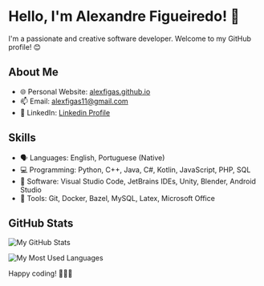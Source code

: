 # Hello, I'm Alexandre Figueiredo! 👋

I'm a passionate and creative software developer. Welcome to my GitHub profile! 😊

## About Me

- 🌐 Personal Website: [alexfigas.github.io](https://alexfigas.github.io)
- 📫 Email: alexfigas11@gmail.com
- 📱 LinkedIn: [Linkedin Profile](https://www.linkedin.com/in/alexfigas/)

## Skills

- 🗣️ Languages: English, Portuguese (Native)
- 💻 Programming: Python, C++, Java, C#, Kotlin, JavaScript, PHP, SQL
- 📱 Software: Visual Studio Code, JetBrains IDEs, Unity, Blender, Android Studio
- 🔧 Tools: Git, Docker, Bazel, MySQL, Latex, Microsoft Office

## GitHub Stats

![My GitHub Stats](https://github-readme-stats-alexandre-figueiredos-projects.vercel.app//api?username=AlexFigas&show_icons=true&theme=dark&include_all_commits=true)

![My Most Used Languages](https://github-readme-stats-alexandre-figueiredos-projects.vercel.app/api/top-langs/?username=AlexFigas&theme=dark)

Happy coding! 👩‍💻🚀
